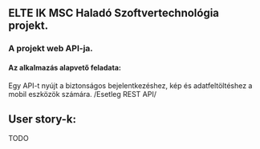 <p align="justify">

## ELTE IK MSC Haladó Szoftvertechnológia projekt.

### A projekt web API-ja.

#### Az alkalmazás alapvető  feladata:
Egy API-t nyújt a biztonságos bejelentkezéshez, kép és adatfeltöltéshez a mobil eszközök számára. /Esetleg REST API/

## User story-k:
TODO

</p>